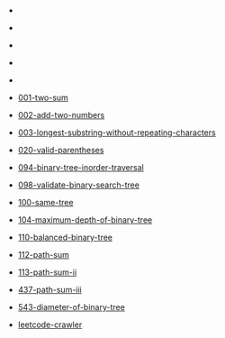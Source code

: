 * [](1/solution.md)

* [](2/solution.md)

* [](3/solution.md)

* [](4/solution.md)

* [](5/solution.md)

* [001-two-sum](leetcode/001-two-sum/solution.md)

* [002-add-two-numbers](leetcode/002-add-two-numbers/solution.md)

* [003-longest-substring-without-repeating-characters](leetcode/003-longest-substring-without-repeating-characters/solution.md)

* [020-valid-parentheses](leetcode/020-valid-parentheses/solution.md)

* [094-binary-tree-inorder-traversal](leetcode/094-binary-tree-inorder-traversal/solution.md)

* [098-validate-binary-search-tree](leetcode/098-validate-binary-search-tree/solution.md)

* [100-same-tree](leetcode/100-same-tree/solution.md)

* [104-maximum-depth-of-binary-tree](leetcode/104-maximum-depth-of-binary-tree/solution.md)

* [110-balanced-binary-tree](leetcode/110-balanced-binary-tree/solution.md)

* [112-path-sum](leetcode/112-path-sum/solution.md)

* [113-path-sum-ii](leetcode/113-path-sum-ii/solution.md)

* [437-path-sum-iii](leetcode/437-path-sum-iii/solution.md)

* [543-diameter-of-binary-tree](leetcode/543-diameter-of-binary-tree/solution.md)

* [leetcode-crawler](leetcode/leetcode-crawler/solution.md)

